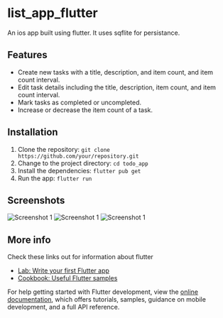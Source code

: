 # list_app_flutter

An ios app built using flutter. It uses sqflite for persistance. 


## Features
- Create new tasks with a title, description, and item count, and item count interval.
- Edit task details including the title, description, item count, and item count interval.
- Mark tasks as completed or uncompleted.
- Increase or decrease the item count of a task.

## Installation

1. Clone the repository: `git clone https://github.com/your/repository.git`
2. Change to the project directory: `cd todo_app`
3. Install the dependencies: `flutter pub get`
4. Run the app: `flutter run`

## Screenshots 

![Screenshot 1](screenshots/screenshot1.png)
![Screenshot 1](screenshots/screenshot1.png)
![Screenshot 1](screenshots/screenshot1.png)

## More info

Check these links out for information about flutter

- [Lab: Write your first Flutter app](https://docs.flutter.dev/get-started/codelab)
- [Cookbook: Useful Flutter samples](https://docs.flutter.dev/cookbook)

For help getting started with Flutter development, view the
[online documentation](https://docs.flutter.dev/), which offers tutorials,
samples, guidance on mobile development, and a full API reference.

